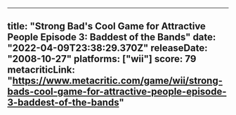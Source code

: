 
---
title: "Strong Bad's Cool Game for Attractive People Episode 3: Baddest of the Bands"
date: "2022-04-09T23:38:29.370Z"
releaseDate: "2008-10-27"
platforms: ["wii"]
score: 79
metacriticLink: "https://www.metacritic.com/game/wii/strong-bads-cool-game-for-attractive-people-episode-3-baddest-of-the-bands"
---
